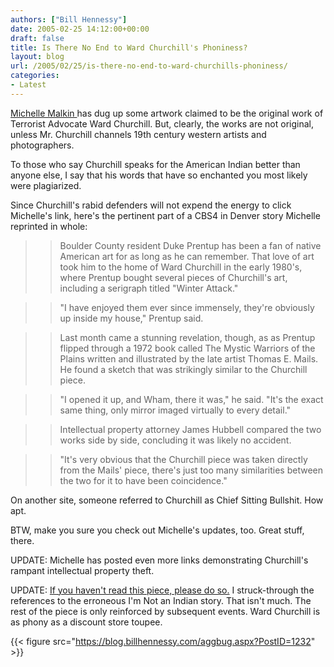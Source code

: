 ```yaml
---
authors: ["Bill Hennessy"]
date: 2005-02-25 14:12:00+00:00
draft: false
title: Is There No End to Ward Churchill's Phoniness?
layout: blog
url: /2005/02/25/is-there-no-end-to-ward-churchills-phoniness/
categories:
- Latest
---
```


[Michelle Malkin ](https://michellemalkin.com/archives/001596.htm)has dug up some artwork claimed to be the original work of Terrorist Advocate Ward Churchill. But, clearly, the works are not original, unless Mr. Churchill channels 19th century western artists and photographers.




To those who say Churchill speaks for the American Indian better than anyone else, I say that his words that have so enchanted you most likely were plagiarized.




Since Churchill's rabid defenders will not expend the energy to click Michelle's link, here's the pertinent part of a CBS4 in Denver story Michelle reprinted in whole:




> 

> 
> > 

>> 
>> Boulder County resident Duke Prentup has been a fan of native American art for as long as he can remember. That love of art took him to the home of Ward Churchill in the early 1980's, where Prentup bought several pieces of Churchill's art, including a serigraph titled "Winter Attack." 
>> 
>> 

>> 
>> "I have enjoyed them ever since immensely, they're obviously up inside my house," Prentup said.
>> 
>> 

>> 
>> Last month came a stunning revelation, though, as as Prentup flipped through a 1972 book called The Mystic Warriors of the Plains written and illustrated by the late artist Thomas E. Mails. He found a sketch that was strikingly similar to the Churchill piece.
>> 
>> 

>> 
>> "I opened it up, and Wham, there it was," he said. "It's the exact same thing, only mirror imaged virtually to every detail."
>> 
>> 

>> 
>> Intellectual property attorney James Hubbell compared the two works side by side, concluding it was likely no accident.
>> 
>> 

>> 
>> "It's very obvious that the Churchill piece was taken directly from the Mails' piece, there's just too many similarities between the two for it to have been coincidence."
>> 
>> 
> 
> 




On another site, someone referred to Churchill as Chief Sitting Bullshit. How apt. 




BTW, make you sure you check out Michelle's updates, too. Great stuff, there. 




UPDATE: Michelle has posted even more links demonstrating Churchill's rampant intellectual property theft.




UPDATE: [ If you haven't read this piece, please do so.](https://blog.billhennessy.com/blogs/hennessys_view/archive/2005/02/23/1214.aspx) I struck-through the references to the erroneous I'm Not an Indian story. That isn't much. The rest of the piece is only reinforced by subsequent events. Ward Churchill is as phony as a discount store toupee.

{{< figure src="https://blog.billhennessy.com/aggbug.aspx?PostID=1232" >}}

